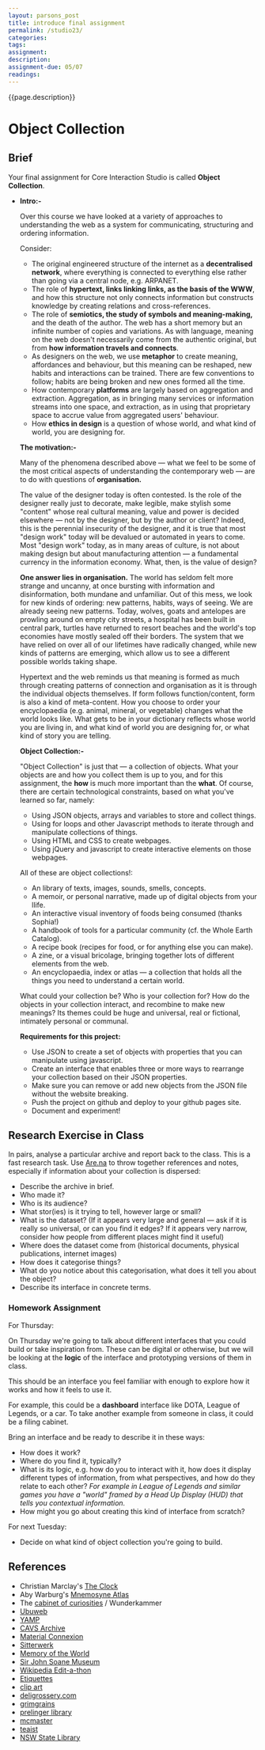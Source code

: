 ```yaml
---  
layout: parsons_post  
title: introduce final assignment
permalink: /studio23/  
categories:   
tags:  
assignment: 
description: 
assignment-due: 05/07
readings: 
---  
```


{{page.description}}

# Object Collection

## Brief

Your final assignment for Core Interaction Studio is called **Object Collection**.

- **Intro:-**

    Over this course we have looked at a variety of approaches to understanding the web as a system for communicating, structuring and ordering information. 

    Consider:

    - The original engineered structure of the internet as a **decentralised network**, where everything is connected to everything else rather than going via a central node, e.g. ARPANET.
    - The role of **hypertext, links linking links, as the basis of the WWW**, and how this structure not only connects information but constructs knowledge by creating relations and cross-references.
    - The role of **semiotics, the study of symbols and meaning-making,** and the death of the author. The web has a short memory but an infinite number of copies and variations. As with language, meaning on the web doesn't necessarily come from the authentic original, but from **how information travels and connects**.
    - As designers on the web, we use **metaphor** to create meaning, affordances and behaviour, but this meaning can be reshaped, new habits and interactions can be trained. There are few conventions to follow; habits are being broken and new ones formed all the time.
    - How contemporary **platforms** are largely based on aggregation and extraction. Aggregation, as in bringing many services or information streams into one space, and extraction, as in using that proprietary space to accrue value from aggregated users' behaviour.
    - How **ethics in design** is a question of whose world, and what kind of world, you are designing for.

    **The motivation:-**

    Many of the phenomena described above — what we feel to be some of the most critical aspects of understanding the contemporary web — are to do with questions of **organisation.**

    The value of the designer today is often contested. Is the role of the designer really just to decorate, make legible, make stylish some "content" whose real cultural meaning, value and power is decided elsewhere — not by the designer, but by the author or client? Indeed, this is the perennial insecurity of the designer, and it is true that most "design work" today will be devalued or automated in years to come. Most "design work" today, as in many areas of culture, is not about making design but about manufacturing attention — a fundamental currency in the information economy.  What, then, is the value of design?

    **One answer lies in organisation.** The world has seldom felt more strange and uncanny, at once bursting with information and disinformation, both mundane and unfamiliar. Out of this mess, we look for new kinds of ordering: new patterns, habits, ways of seeing. We are already seeing new patterns. Today, wolves, goats and antelopes are prowling around on empty city streets, a hospital has been built in central park, turtles have returned to resort beaches and the world's top economies have mostly sealed off their borders. The system that we have relied on over all of our lifetimes have radically changed, while new kinds of patterns are emerging, which allow us to see a different possible worlds taking shape. 

    Hypertext and the web reminds us that meaning is formed as much through creating patterns of connection and organisation as it is through the individual objects themselves. If form follows function/content, form is also a kind of meta-content. How you choose to order your encyclopaedia (e.g. animal, mineral, or vegetable) changes what the world looks like. What gets to be in your dictionary reflects whose world you are living in, and what kind of world you are designing for, or what kind of story you are telling. 

    **Object Collection:-**

    "Object Collection" is just that — a collection of objects. What your objects are and how you collect them is up to you, and for this assignment, the **how** is much more important than the **what**. Of course, there are certain technological constraints, based on what you've learned so far, namely:

    - Using JSON objects, arrays and variables to store and collect things.
    - Using for loops and other Javascript methods to iterate through and manipulate collections of things.
    - Using HTML and CSS to create webpages.
    - Using jQuery and javascript to create interactive elements on those webpages.

    All of these are object collections!: 

    - An library of texts, images, sounds, smells, concepts.
    - A memoir, or personal narrative, made up of digital objects from your llife.
    - An interactive visual inventory of foods being consumed (thanks Sophia!)
    - A handbook of tools for a particular community (cf. the Whole Earth Catalog).
    - A recipe book (recipes for food, or for anything else you can make).
    - A zine, or a visual bricolage, bringing together lots of different elements from the web.
    - An encyclopaedia, index or atlas — a collection that holds all the things you need to understand a certain world.

    What could your collection be? Who is your collection for? How do the objects in your collection interact, and recombine to make new meanings? Its themes could be huge and universal, real or fictional, intimately personal or communal.

    **Requirements for this project:**

    - Use JSON to create a set of objects with properties that you can manipulate using javascript.
    - Create an interface that enables three or more ways to rearrange your collection based on their JSON properties.
    - Make sure you can remove or add new objects from the JSON file without the website breaking.
    - Push the project on github and deploy to your github pages site.
    - Document and experiment!

## Research Exercise in Class

In pairs, analyse a particular archive and report back to the class. This is a fast research task. Use [Are.na](http://are.na) to throw together references and notes, especially if information about your collection is dispersed:

- Describe the archive in brief.
- Who made it?
- Who is its audience?
- What stor(ies) is it trying to tell, however large or small?
- What is the dataset? (If it appears very large and general — ask if it is really so universal, or can you find it edges? If it appears very narrow, consider how people from different places might find it useful)
- Where does the dataset come from (historical documents, physical publications, internet images)
- How does it categorise things?
- What do you notice about this categorisation, what does it tell you about the object?
- Describe its interface in concrete terms.

### Homework Assignment

For Thursday:

On Thursday we're going to talk about different interfaces that you could build or take inspiration from. These can be digital or otherwise, but we will be looking at the **logic** of the interface and prototyping versions of them in class.

This should be an interface you feel familiar with enough to explore how it works and how it feels to use it.

For example, this could be a **dashboard** interface like DOTA, League of Legends, or a car. To take another example from someone in class, it could be a filing cabinet.

Bring an interface and be ready to describe it in these ways:

- How does it work?
- Where do you find it, typically?
- What is its logic, e.g. how do you to interact with it, how does it display different types of information, from what perspectives, and how do they relate to each other? *For example in League of Legends and similar games you have a "world" framed by a Head Up Display (HUD) that tells you contextual information.*
- How might you go about creating this kind of interface from scratch?

For next Tuesday:

- Decide on what kind of object collection you're going to build.

## References

- Christian Marclay's [The Clock](https://www.youtube.com/watch?v=C0ZLrW2dmAw)
- Aby Warburg's [Mnemosyne Atlas](https://live-warburglibrarycornelledu.pantheonsite.io/panel/b)
- The [cabinet of curiosities](https://en.wikipedia.org/wiki/Cabinet_of_curiosities#/media/File:1655_-_Frontispiece_of_Museum_Wormiani_Historia.jpg) / Wunderkammer
- [Ubuweb](http://www.ubu.com/)
- [YAMP](http://yamp.org)
- [CAVS Archive](http://act.mit.edu/cavs)
- [Material Connexion](https://www.materialconnexion.com/)
- [Sitterwerk](https://www.sitterwerk.ch/)
- [Memory of the World](https://www.memoryoftheworld.org/)
- [Sir John Soane Museum](https://www.notion.so/Object-Collection-e7704dd2606042b995b1ee70411b2fc5)
- [Wikipedia Edit-a-thon](https://library.stanford.edu/node/117497)
- [Etiquettes](http://mestrucsamoi.fr/blog/blog_affiche_collection_etiquettes.php?lang=fr)
- [clip art](https://etc.usf.edu/clipart/)
- [deligrossery.com](https://deligrossery.com/archive)
- [grimgrains](https://grimgrains.com/site/home.html)
- [prelinger library](https://www.notion.so/Object-Collection-e7704dd2606042b995b1ee70411b2fc5)
- [mcmaster](https://www.notion.so/Object-Collection-e7704dd2606042b995b1ee70411b2fc5)
- [teaist](https://www.notion.so/Object-Collection-e7704dd2606042b995b1ee70411b2fc5)
- [NSW State Library](https://www.notion.so/Object-Collection-e7704dd2606042b995b1ee70411b2fc5)

